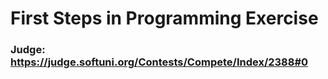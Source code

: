 # First Steps in Programming Exercise
### Judge: https://judge.softuni.org/Contests/Compete/Index/2388#0
